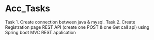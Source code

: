 # Acc_Tasks
Task 1. Create connection between java & mysql.
Task 2. Create Registration page REST API (create one POST & one Get call api) using Spring boot MVC REST application
